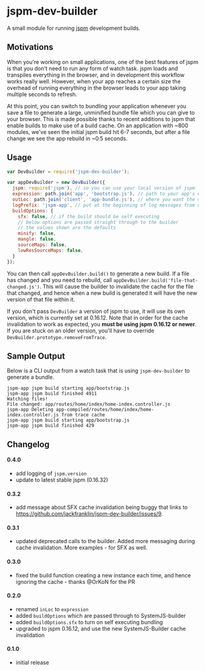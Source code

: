 # jspm-dev-builder

A small module for running [jspm](http://www.jspm.io) development builds.

## Motivations

When you're working on small applications, one of the best features of jspm is that you don't need to run any form of watch task. jspm loads and transpiles everything in the browser, and in development this workflow works really well. However, when your app reaches a certain size the overhead of running everything in the browser leads to your app taking multiple seconds to refresh.

At this point, you can switch to bundling your application whenever you save a file to generate a large, unminified bundle file which you can give to your browser. This is made possible thanks to recent additions to jspm that enable builds to make use of a build cache. On an application with ~800 modules, we've seen the initial jspm build hit 6-7 seconds, but after a file change we see the app rebuild in ~0.5 seconds.

## Usage

```js
var DevBuilder = require('jspm-dev-builder');

var appDevBuilder = new DevBuilder({
  jspm: require('jspm'), // so you can use your local version of jspm
  expression: path.join('app', 'bootstrap.js'), // path to your app's entry point
  outLoc: path.join('client', 'app-bundle.js'), // where you want the output file
  logPrefix: 'jspm-app', // put at the beginning of log messages from dev builder
  buildOptions: {
    sfx: false, // if the build should be self executing
    // below options are passed straight through to the builder
    // the values shown are the defaults
    minify: false,
    mangle: false,
    sourceMaps: false,
    lowResSourceMaps: false,
  }
});
```

You can then call `appDevBuilder.build()` to generate a new build. If a file has changed and you need to rebuild, call `appDevBuilder.build('file-that-changed.js')`. This will cause the builder to invalidate the cache for the file that changed, and hence when a new build is generated it will have the new version of that file within it.

If you don't pass `DevBuilder` a version of jspm to use, it will use its own version, which is currently set at 0.16.12. Note that in order for the cache invalidation to work as expected, you **must be using jspm 0.16.12 or newer**. If you are stuck on an older version, you'll have to override `DevBuilder.prototype.removeFromTrace`.

## Sample Output

Below is a CLI output from a watch task that is using `jspm-dev-builder` to generate a bundle.

```
jspm-app jspm build starting app/bootstrap.js
jspm-app jspm build finished 4911
Watching files!
File changed: app/routes/home/index/home-index.controller.js
jspm-app Deleting app-compiled/routes/home/index/home-index.controller.js from trace cache
jspm-app jspm build starting app/bootstrap.js
jspm-app jspm build finished 429
```

## Changelog

#### 0.4.0
- add logging of `jspm.version`
- update to latest stable jspm (0.16.32)

#### 0.3.2
- add message about SFX cache invalidation being buggy that links to https://github.com/jackfranklin/jspm-dev-builder/issues/9.

#### 0.3.1
- updated deprecated calls to the builder. Added more messaging during cache invalidation. More examples - for SFX as well.

#### 0.3.0
- fixed the build function creating a new instance each time, and hence ignoring the cache - thanks @OrKoN for the PR

#### 0.2.0
- renamed `inLoc` to `expression`
- added `buildOptions` which are passed through to SystemJS-builder
- added `buildOptions.sfx` to turn on self executing bundling
- upgraded to jspm 0.16.12, and use the new SystemJS-Builder cache invalidation

#### 0.1.0
- initial release

